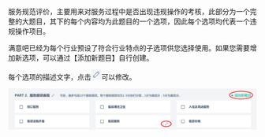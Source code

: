服务规范评价，主要用来对服务过程中是否出现违规操作的考核，此部分为一个完整的大题目，其下的每个内容均为此题目的一个选项，因此每个选项均代表一个违规操作项目。

满意吧已经为每个行业预设了符合行业特点的子选项供您选择使用。如果您需要增加新选项，可以通过【添加新题目】自行创建。

每个选项的描述文字，点击![](/assets/WX20181227-130349.png)可以修改。

![](/assets/WX20181227-130440.png)

